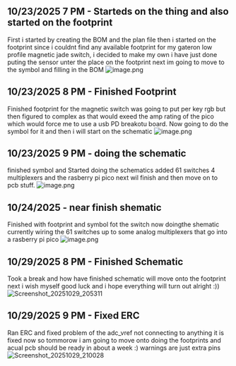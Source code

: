 <!--
  ===================    !!READ THIS NOTICE!!   ====================
  DO NOT edit this file manually. Your changes WILL BE OVERWRITTEN!
  This journal is auto generated and updated by Hack Club Blueprint.
  To edit this file, please edit your journal entries on Blueprint.
  ==================================================================
-->

## 10/23/2025 7 PM - Starteds on the thing and also started on the footprint  

First i started by creating the BOM and the plan file then i started on the footprint since i couldnt find any available footprint for my gateron low profile magnetic jade switch, i decided to make my own i have just done puting the sensor unter the place on the footprint next im going to move to the symbol and filling in the BOM
![image.png](https://blueprint.hackclub.com/user-attachments/blobs/proxy/eyJfcmFpbHMiOnsiZGF0YSI6NDY4MywicHVyIjoiYmxvYl9pZCJ9fQ==--74168f6ad4f0b32e9b2843283b8edae955a3fc3f/image.png)
  

## 10/23/2025 8 PM - Finished Footprint  

Finished footprint for the magnetic switch was going to put per key rgb but then figured to complex as that would exeed the amp rating of the pico which would force me to use a usb PD breakotu board. Now going to do the symbol for it and then i will start on the schematic
![image.png](https://blueprint.hackclub.com/user-attachments/blobs/proxy/eyJfcmFpbHMiOnsiZGF0YSI6NDY5NiwicHVyIjoiYmxvYl9pZCJ9fQ==--3c2797a49a09c00b5227802825e7a742d12161cb/image.png)
  

## 10/23/2025 9 PM - doing the schematic  

finished symbol and Started doing the schematics added 61 switches 4 multiplexers and the rasberry pi pico next wil finish and then move on to pcb stuff.
![image.png](https://blueprint.hackclub.com/user-attachments/blobs/proxy/eyJfcmFpbHMiOnsiZGF0YSI6NDY5NywicHVyIjoiYmxvYl9pZCJ9fQ==--140fdcfb0d2fa820114502bb90581ea2628696bf/image.png)
  

## 10/24/2025 - near finish shematic  

Finished with footprint and symbol fot the switch now doingthe shematic currently wiring the 61 switches up to some analog multiplexers that go into a rasberry pi pico 
![image.png](https://blueprint.hackclub.com/user-attachments/blobs/proxy/eyJfcmFpbHMiOnsiZGF0YSI6NTA0MywicHVyIjoiYmxvYl9pZCJ9fQ==--7bb4fb7c9819e5b4063a9feb0977569ff4cc4385/image.png)
  

## 10/29/2025 8 PM - Finished Schematic  

Took a break and how have finished schematic will move onto the footprint next i wish myself good luck and i hope everything will turn out alright :))![Screenshot_20251029_205311](https://blueprint.hackclub.com/user-attachments/blobs/proxy/eyJfcmFpbHMiOnsiZGF0YSI6NjQ2NCwicHVyIjoiYmxvYl9pZCJ9fQ==--5c0fa5acb61d02199a7003b92c194ffac46e75e2/Screenshot_20251029_205311.png)
  

## 10/29/2025 9 PM - Fixed ERC  

Ran ERC and fixed problem of the adc_vref not connecting to anything it is fixed now so tommorow i am going to move onto doing the footprints and acual pcb should be ready in about a week :)
warnings are just extra pins
![Screenshot_20251029_210028](https://blueprint.hackclub.com/user-attachments/blobs/proxy/eyJfcmFpbHMiOnsiZGF0YSI6NjQ2NSwicHVyIjoiYmxvYl9pZCJ9fQ==--7b59094bfecafd2ce1269134ac2a0b59b31a6302/Screenshot_20251029_210028.png) 
  

